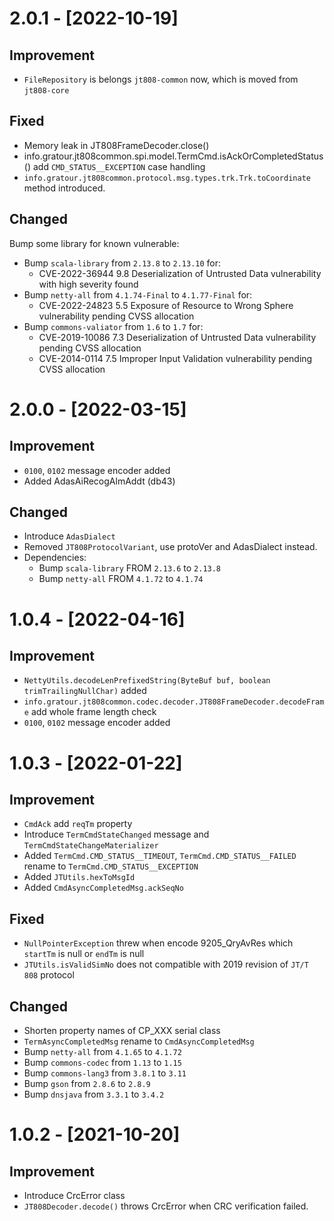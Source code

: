 # 2.0.1 - [2022-10-19]
## Improvement
- `FileRepository` is belongs `jt808-common` now, which is moved from `jt808-core`

## Fixed
- Memory leak in JT808FrameDecoder.close()
- info.gratour.jt808common.spi.model.TermCmd.isAckOrCompletedStatus() add `CMD_STATUS__EXCEPTION` case handling
- `info.gratour.jt808common.protocol.msg.types.trk.Trk.toCoordinate` method introduced.

## Changed
Bump some library for known vulnerable:
- Bump `scala-library` from `2.13.8` to `2.13.10` for: 
  - CVE-2022-36944 9.8 Deserialization of Untrusted Data vulnerability with high severity found
- Bump `netty-all` from `4.1.74-Final` to `4.1.77-Final` for:
  - CVE-2022-24823 5.5 Exposure of Resource to Wrong Sphere vulnerability pending CVSS allocation
- Bump `commons-valiator` from `1.6` to `1.7` for:
  - CVE-2019-10086 7.3 Deserialization of Untrusted Data vulnerability pending CVSS allocation
  - CVE-2014-0114 7.5 Improper Input Validation vulnerability pending CVSS allocation


# 2.0.0 - [2022-03-15]
## Improvement
- `0100`, `0102` message encoder added
- Added AdasAiRecogAlmAddt (db43)


## Changed
- Introduce `AdasDialect`
- Removed `JT808ProtocolVariant`, use protoVer and AdasDialect instead.
- Dependencies:
  - Bump `scala-library` FROM `2.13.6` to `2.13.8`
  - Bump `netty-all` FROM `4.1.72` to `4.1.74`

# 1.0.4 - [2022-04-16]
## Improvement
- `NettyUtils.decodeLenPrefixedString(ByteBuf buf, boolean trimTrailingNullChar)` added
- `info.gratour.jt808common.codec.decoder.JT808FrameDecoder.decodeFrame` add whole frame length check
- `0100`, `0102` message encoder added  

# 1.0.3 - [2022-01-22]
## Improvement
- `CmdAck` add `reqTm` property
- Introduce `TermCmdStateChanged` message and `TermCmdStateChangeMaterializer`
- Added `TermCmd.CMD_STATUS__TIMEOUT`, `TermCmd.CMD_STATUS__FAILED` rename to `TermCmd.CMD_STATUS__EXCEPTION`
- Added `JTUtils.hexToMsgId`
- Added `CmdAsyncCompletedMsg.ackSeqNo`

## Fixed
- `NullPointerException` threw when encode 9205_QryAvRes which `startTm` is null or `endTm` is null
- `JTUtils.isValidSimNo` does not compatible with 2019 revision of `JT/T 808` protocol

## Changed
- Shorten property names of CP_XXX serial class
- `TermAsyncCompletedMsg` rename to `CmdAsyncCompletedMsg`
- Bump `netty-all` from `4.1.65` to `4.1.72`
- Bump `commons-codec` from `1.13` to `1.15`
- Bump `commons-lang3` from `3.8.1` to `3.11`
- Bump `gson` from `2.8.6` to `2.8.9`
- Bump `dnsjava` from `3.3.1` to `3.4.2`

# 1.0.2 - [2021-10-20]
## Improvement
- Introduce CrcError class
- `JT808Decoder.decode()` throws CrcError when CRC verification failed.
